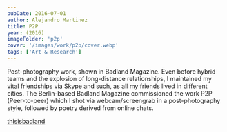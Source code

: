 ```yaml
---
pubDate: 2016-07-01
author: Alejandro Martinez
title: P2P
year: (2016)
imageFolder: 'p2p'
cover: '/images/work/p2p/cover.webp'
tags: ['Art & Research']
---
```


Post-photography work, shown in Badland Magazine. Even before hybrid teams and the explosion of long-distance relationships, I maintained my vital friendships via Skype and such, as all my friends lived in different cities. The Berlin-based Badland Magazine commissioned the work P2P (Peer-to-peer) which I shot via webcam/screengrab in a post-photography style, followed by poetry derived from online chats.

[thisisbadland](https://shop.thisisbadland.com/products/issue-no-1)
